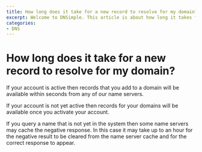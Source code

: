 ```yaml
---
title: How long does it take for a new record to resolve for my domain?
excerpt: Welcome to DNSimple. This article is about how long it takes for a new record to resolve on a domain. Hosted DNS has never been this easy.
categories:
- DNS
---
```


# How long does it take for a new record to resolve for my domain?

If your account is active then records that you add to a domain will be available within seconds from any of our name servers.

If your account is not yet active then records for your domains will be available once you activate your account.

If you query a name that is not yet in the system then some name servers may cache the negative response. In this case it may take up to an hour for the negative result to be cleared from the name server cache and for the correct response to appear.
